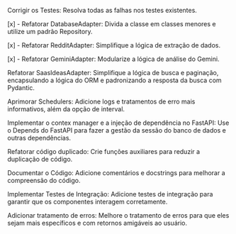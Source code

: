 Corrigir os Testes: Resolva todas as falhas nos testes existentes.

[x] - Refatorar DatabaseAdapter: Divida a classe em classes menores e utilize um padrão Repository.

[x] - Refatorar RedditAdapter: Simplifique a lógica de extração de dados.

[x] - Refatorar GeminiAdapter: Modularize a lógica de análise do Gemini.

Refatorar SaasIdeasAdapter: Simplifique a lógica de busca e paginação, encapsulando a lógica do ORM e padronizando a resposta da busca com Pydantic.

Aprimorar Schedulers: Adicione logs e tratamentos de erro mais informativos, além da opção de interval.

Implementar o contex manager e a injeção de dependência no FastAPI: Use o Depends do FastAPI para fazer a gestão da sessão do banco de dados e outras dependências.

Refatorar código duplicado: Crie funções auxiliares para reduzir a duplicação de código.

Documentar o Código: Adicione comentários e docstrings para melhorar a compreensão do código.

Implementar Testes de Integração: Adicione testes de integração para garantir que os componentes interagem corretamente.

Adicionar tratamento de erros: Melhore o tratamento de erros para que eles sejam mais específicos e com retornos amigáveis ao usuário.